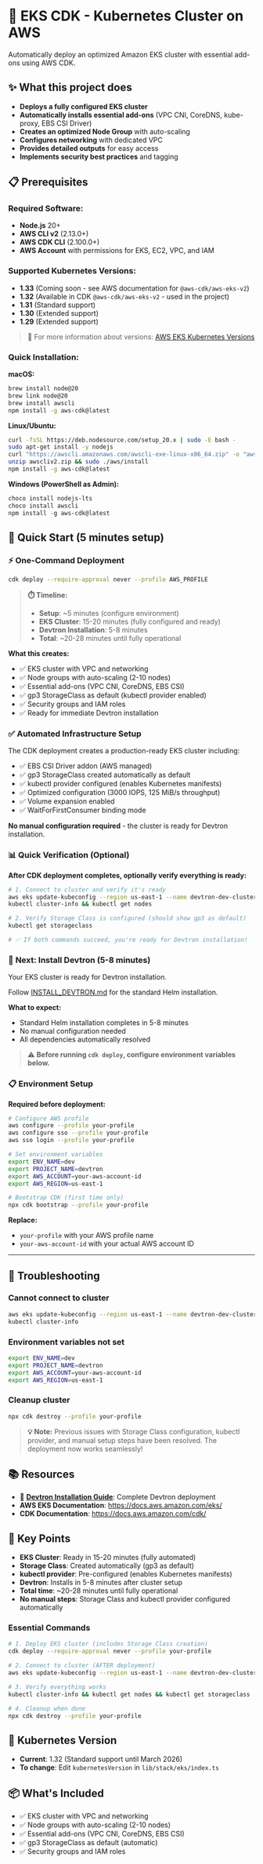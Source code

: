 # 🚀 EKS CDK - Kubernetes Cluster on AWS

Automatically deploy an optimized Amazon EKS cluster with essential add-ons using AWS CDK.

## ✨ What this project does

- **Deploys a fully configured EKS cluster**
- **Automatically installs essential add-ons** (VPC CNI, CoreDNS, kube-proxy, EBS CSI Driver)
- **Creates an optimized Node Group** with auto-scaling
- **Configures networking** with dedicated VPC
- **Provides detailed outputs** for easy access
- **Implements security best practices** and tagging

## 📋 Prerequisites

### Required Software:
- **Node.js** 20+
- **AWS CLI v2** (2.13.0+)
- **AWS CDK CLI** (2.100.0+)
- **AWS Account** with permissions for EKS, EC2, VPC, and IAM

### Supported Kubernetes Versions:
- **1.33** (Coming soon - see AWS documentation for `@aws-cdk/aws-eks-v2`)
- **1.32** (Available in CDK `@aws-cdk/aws-eks-v2` - used in the project)
- **1.31** (Standard support)
- **1.30** (Extended support)
- **1.29** (Extended support)

> 📖 For more information about versions: [AWS EKS Kubernetes Versions](https://docs.aws.amazon.com/eks/latest/userguide/kubernetes-versions.html)

### Quick Installation:

**macOS:**
```bash
brew install node@20
brew link node@20
brew install awscli
npm install -g aws-cdk@latest
```

**Linux/Ubuntu:**
```bash
curl -fsSL https://deb.nodesource.com/setup_20.x | sudo -E bash -
sudo apt-get install -y nodejs
curl "https://awscli.amazonaws.com/awscli-exe-linux-x86_64.zip" -o "awscliv2.zip"
unzip awscliv2.zip && sudo ./aws/install
npm install -g aws-cdk@latest
```

**Windows (PowerShell as Admin):**
```powershell
choco install nodejs-lts
choco install awscli
npm install -g aws-cdk@latest
```

## 🚀 Quick Start (5 minutes setup)

### ⚡ One-Command Deployment

```bash
cdk deploy --require-approval never --profile AWS_PROFILE
```

> **⏱️ Timeline:**
> - **Setup**: ~5 minutes (configure environment)
> - **EKS Cluster**: 15-20 minutes (fully configured and ready)
> - **Devtron Installation**: 5-8 minutes
> - **Total**: ~20-28 minutes until fully operational

**What this creates:**
- ✅ EKS cluster with VPC and networking
- ✅ Node groups with auto-scaling (2-10 nodes)
- ✅ Essential add-ons (VPC CNI, CoreDNS, EBS CSI)
- ✅ gp3 StorageClass as default (kubectl provider enabled)
- ✅ Security groups and IAM roles
- ✅ Ready for immediate Devtron installation

### ✅ **Automated Infrastructure Setup**

The CDK deployment creates a production-ready EKS cluster including:
- ✅ EBS CSI Driver addon (AWS managed)
- ✅ gp3 StorageClass created automatically as default
- ✅ kubectl provider configured (enables Kubernetes manifests)
- ✅ Optimized configuration (3000 IOPS, 125 MiB/s throughput)
- ✅ Volume expansion enabled
- ✅ WaitForFirstConsumer binding mode

**No manual configuration required** - the cluster is ready for Devtron installation.

### 📊 **Quick Verification (Optional)**

**After CDK deployment completes, optionally verify everything is ready:**

```bash
# 1. Connect to cluster and verify it's ready
aws eks update-kubeconfig --region us-east-1 --name devtron-dev-cluster --profile AWS_PROFILE
kubectl cluster-info && kubectl get nodes

# 2. Verify Storage Class is configured (should show gp3 as default)
kubectl get storageclass

# ✅ If both commands succeed, you're ready for Devtron installation!
```

### 🎯 **Next: Install Devtron (5-8 minutes)**

Your EKS cluster is ready for Devtron installation.

Follow [INSTALL_DEVTRON.md](INSTALL_DEVTRON.md) for the standard Helm installation.

**What to expect:**
- Standard Helm installation completes in 5-8 minutes
- No manual configuration needed
- All dependencies automatically resolved

> ⚠️ **Before running `cdk deploy`, configure environment variables below.**

### 📋 Environment Setup

**Required before deployment:**

```bash
# Configure AWS profile
aws configure --profile your-profile
aws configure sso --profile your-profile
aws sso login --profile your-profile

# Set environment variables
export ENV_NAME=dev
export PROJECT_NAME=devtron
export AWS_ACCOUNT=your-aws-account-id
export AWS_REGION=us-east-1

# Bootstrap CDK (first time only)
npx cdk bootstrap --profile your-profile
```

**Replace:**
- `your-profile` with your AWS profile name
- `your-aws-account-id` with your actual AWS account ID



---



## 🔧 Troubleshooting

### Cannot connect to cluster
```bash
aws eks update-kubeconfig --region us-east-1 --name devtron-dev-cluster --profile your-profile
kubectl cluster-info
```

### Environment variables not set
```bash
export ENV_NAME=dev
export PROJECT_NAME=devtron
export AWS_ACCOUNT=your-aws-account-id
export AWS_REGION=us-east-1
```

### Cleanup cluster
```bash
npx cdk destroy --profile your-profile
```

> **💡 Note:** Previous issues with Storage Class configuration, kubectl provider, and manual setup steps have been resolved. The deployment now works seamlessly!

## 📚 Resources

- 📖 **[Devtron Installation Guide](INSTALL_DEVTRON.md)**: Complete Devtron deployment
- **AWS EKS Documentation**: https://docs.aws.amazon.com/eks/
- **CDK Documentation**: https://docs.aws.amazon.com/cdk/

## 🎯 Key Points

- **EKS Cluster**: Ready in 15-20 minutes (fully automated)
- **Storage Class**: Created automatically (gp3 as default)
- **kubectl provider**: Pre-configured (enables Kubernetes manifests)
- **Devtron**: Installs in 5-8 minutes after cluster setup
- **Total time**: ~20-28 minutes until fully operational
- **No manual steps**: Storage Class and kubectl provider configured automatically

### Essential Commands

```bash
# 1. Deploy EKS cluster (includes Storage Class creation)
cdk deploy --require-approval never --profile your-profile

# 2. Connect to cluster (AFTER deployment)
aws eks update-kubeconfig --region us-east-1 --name devtron-dev-cluster --profile your-profile

# 3. Verify everything works
kubectl cluster-info && kubectl get nodes && kubectl get storageclass

# 4. Cleanup when done
npx cdk destroy --profile your-profile
```



## 🔄 Kubernetes Version

- **Current**: 1.32 (Standard support until March 2026)
- **To change**: Edit `kubernetesVersion` in `lib/stack/eks/index.ts`

## 📦 What's Included

- ✅ EKS cluster with VPC and networking
- ✅ Node groups with auto-scaling (2-10 nodes)
- ✅ Essential add-ons (VPC CNI, CoreDNS, EBS CSI)
- ✅ gp3 StorageClass as default (automatic)
- ✅ Security groups and IAM roles